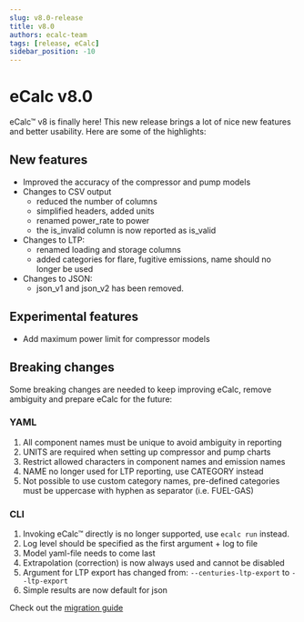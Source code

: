 ```yaml
---
slug: v8.0-release
title: v8.0
authors: ecalc-team
tags: [release, eCalc]
sidebar_position: -10
---
```


# eCalc v8.0

eCalc™ v8 is finally here! This new release brings a lot of nice new features and better usability. Here are some
of the highlights:

## New features

- Improved the accuracy of the compressor and pump models
- Changes to CSV output 
  - reduced the number of columns
  - simplified headers, added units
  - renamed power_rate to power
  - the is_invalid column is now reported as is_valid
- Changes to LTP:
  - renamed loading and storage columns
  - added categories for flare, fugitive emissions, name should no longer be used
- Changes to JSON:
  - json_v1 and json_v2 has been removed.

## Experimental features
- Add maximum power limit for compressor models

## Breaking changes

Some breaking changes are needed to keep improving eCalc, remove ambiguity and prepare eCalc for the future:

### YAML

1. All component names must be unique to avoid ambiguity in reporting
2. UNITS are required when setting up compressor and pump charts
3. Restrict allowed characters in component names and emission names
4. NAME no longer used for LTP reporting, use CATEGORY instead
5. Not possible to use custom category names, pre-defined categories must be uppercase with hyphen as separator (i.e. FUEL-GAS)

### CLI

1. Invoking eCalc™ directly is no longer supported, use `ecalc run` instead.
2. Log level should be specified as the first argument + log to file
3. Model yaml-file needs to come last
4. Extrapolation (correction) is now always used and cannot be disabled
5. Argument for LTP export has changed from: `--centuries-ltp-export` to `--ltp-export`
6. Simple results are now default for json

Check out the [migration guide](../about/migration_guides/v7_to_v8)